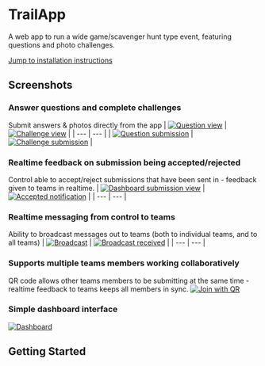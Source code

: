 # TrailApp
A web app to run a wide game/scavenger hunt type event, featuring questions and photo challenges.

[Jump to installation instructions](#getting-started)

## Screenshots
### Answer questions and complete challenges
Submit answers & photos directly from the app
| [![Question view](docs/questions.png)](docs/questions.png) | [![Challenge view](docs/challenges.png)](docs/challenges.png) |
| --- | --- |
| [![Question submission](docs/question-submission.png)](docs/question-submission.png) | [![Challenge submission](docs/challenge-submission.jpg)](docs/challenge-submission.jpg) |

### Realtime feedback on submission being accepted/rejected
Control able to accept/reject submissions that have been sent in - feedback given to teams in realtime.
| [![Dashboard submission view](docs/submission-received.jpg)](docs/submission-received.png) | [![Accepted notification](docs/submission-accepted.png)](docs/submission-accepted.png) |
| --- | --- |

### Realtime messaging from control to teams
Ability to broadcast messages out to teams (both to individual teams, and to all teams)
| [![Broadcast](docs/broadcast.png)](docs/broadcast.png) | [![Broadcast received](docs/broadcast-received.png)](docs/broadcast-received.png) |
| --- | --- |

### Supports multiple teams members working collaboratively
QR code allows other teams members to be submitting at the same time - realtime feedback to teams keeps all members in sync.
[![Join with QR](docs/join-qr.png)](docs/join-qr.png)

### Simple dashboard interface
[![Dashboard](docs/dashboard.png)](docs/dashboard.png)

## Getting Started
